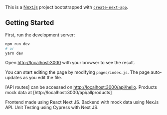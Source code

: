 This is a [Next.js](https://nextjs.org/) project bootstrapped with [`create-next-app`](https://github.com/vercel/next.js/tree/canary/packages/create-next-app).

## Getting Started

First, run the development server:

```bash
npm run dev
# or
yarn dev
```

Open [http://localhost:3000](http://localhost:3000) with your browser to see the result.

You can start editing the page by modifying `pages/index.js`. The page auto-updates as you edit the file.

[API routes] can be accessed on [http://localhost:3000/api/hello](http://localhost:3000/api/hello).
Products mock data at [http://localhost:3000/api/allproducts]

Frontend made using React Next JS.
Backend with mock data using NexJs API.
Unit Testing using Cypress with Next JS.
